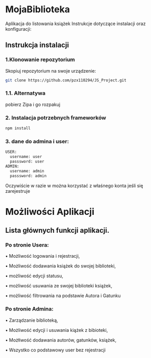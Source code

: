 # MojaBiblioteka
Aplikacja do listowania książek
Instrukcje dotyczące instalacji oraz konfiguracji:
## Instrukcja instalacji
### 1.Klonowanie repozytorium
Skopiuj repozytorium na swoje urządzenie:
```bash
git clone https://github.com/pzx110294/JS_Project.git
```
### 1.1. Alternatywa
pobierz Zipa i go rozpakuj
### 2. Instalacja potrzebnych frameworków
```bash
npm install 
```
### 3. dane do admina i user:
```bash
USER:
  username: user
  passsword: user
ADMIN:
  username: admin
  passsword: admin
```
Oczywiście w razie w można korzystać z właśnego konta jeśli się zarejestruje

# Możliwości Aplikacji

## Lista głównych funkcji aplikacji.

### Po stronie Usera:

 • Możliwość logowania i rejestracji,
 
 • Możliwość dodawania książek do swojej biblioteki,
 
 • możliwość edycji statusu,
 
 • możliwość usuwania ze swojej biblioteki książek,
 
 • możliwość filtrowania na podstawie Autora i Gatunku
 
 ### Po stronie Admina:

 • Zarządzanie biblioteką,
 
 • Możliwość edycji i usuwania kiążek z bibioteki,
 
 • Możłiwość dodawania autorów, gatunków, książek,
 
 • Wszystko co podstawowy user bez rejestracji
  
  
